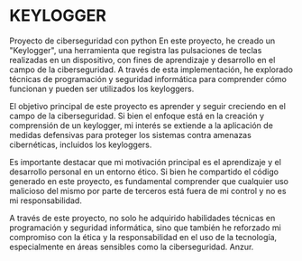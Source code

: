 # KEYLOGGER
Proyecto de ciberseguridad con python
En este proyecto, he creado un "Keylogger", una herramienta que registra las pulsaciones de teclas realizadas en un dispositivo, con fines de aprendizaje y desarrollo en el campo de la ciberseguridad. A través de esta implementación, he explorado técnicas de programación y seguridad informática para comprender cómo funcionan y pueden ser utilizados los keyloggers.

El objetivo principal de este proyecto es aprender y seguir creciendo en el campo de la ciberseguridad. Si bien el enfoque está en la creación y comprensión de un keylogger, mi interés se extiende a la aplicación de medidas defensivas para proteger los sistemas contra amenazas cibernéticas, incluidos los keyloggers.

Es importante destacar que mi motivación principal es el aprendizaje y el desarrollo personal en un entorno ético. Si bien he compartido el código generado en este proyecto, es fundamental comprender que cualquier uso malicioso del mismo por parte de terceros está fuera de mi control y no es mi responsabilidad.

A través de este proyecto, no solo he adquirido habilidades técnicas en programación y seguridad informática, sino que también he reforzado mi compromiso con la ética y la responsabilidad en el uso de la tecnología, especialmente en áreas sensibles como la ciberseguridad.
Anzur.
